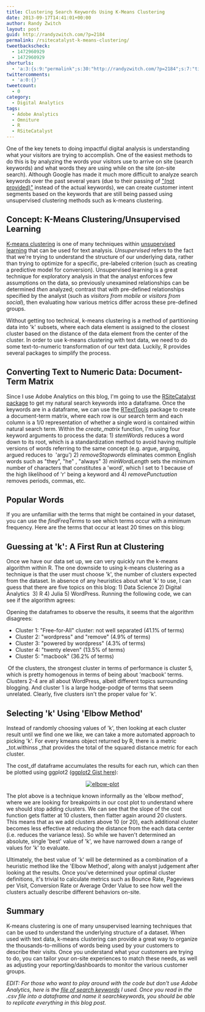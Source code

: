 ```yaml
---
title: Clustering Search Keywords Using K-Means Clustering
date: 2013-09-17T14:41:01+00:00
author: Randy Zwitch
layout: post
guid: http://randyzwitch.com/?p=2184
permalink: /rsitecatalyst-k-means-clustering/
tweetbackscheck:
  - 1472960929
  - 1472960929
shorturls:
  - 'a:3:{s:9:"permalink";s:30:"http://randyzwitch.com/?p=2184";s:7:"tinyurl";s:26:"http://tinyurl.com/kvfwjdm";s:4:"isgd";s:19:"http://is.gd/bIcLC2";}'
twittercomments:
  - 'a:0:{}'
tweetcount:
  - 0
category:
  - Digital Analytics
tags:
  - Adobe Analytics
  - Omniture
  - R
  - RSiteCatalyst
---
```

One of the key tenets to doing impactful digital analysis is understanding what your visitors are trying to accomplish. One of the easiest methods to do this is by analyzing the words your visitors use to arrive on site (search keywords) and what words they are using while on the site (on-site search). Although Google has made it much more difficult to analyze search keywords over the past several years (due to their passing of <a title="(not provided): Using R and the Google Analytics API" href="http://randyzwitch.com/r-google-analytics-api/" target="_blank">"(not provided)"</a> instead of the actual keywords), we can create customer intent segments based on the keywords that are still being passed using unsupervised clustering methods such as k-means clustering.



## Concept: K-Means Clustering/Unsupervised Learning

<a title="k-means clustering" href="http://en.wikipedia.org/wiki/K-means_clustering" target="_blank">K-means clustering</a> is one of many techniques within <a title="Unsupervised learning Wikipedia" href="http://en.wikipedia.org/wiki/Unsupervised_learning" target="_blank">unsupervised learning</a> that can be used for text analysis. _Unsupervised_ refers to the fact that we're trying to understand the structure of our underlying data, rather than trying to optimize for a specific, pre-labeled criterion (such as creating a predictive model for conversion). Unsupervised learning is a great technique for exploratory analysis in that the analyst enforces few assumptions on the data, so previously unexamined relationships can be determined _then_ analyzed; contrast that with pre-defined relationships specified by the analyst (such as _visitors from mobile_ or _visitors from social_), then evaluating how various metrics differ across these pre-defined groups.

Without getting too technical, k-means clustering is a method of partitioning data into 'k' subsets, where each data element is assigned to the closest cluster based on the distance of the data element from the center of the cluster. In order to use k-means clustering with text data, we need to do some text-to-numeric transformation of our text data. Luckily, R provides several packages to simplify the process.





## Converting Text to Numeric Data: Document-Term Matrix

Since I use Adobe Analytics on this blog, I'm going to use the <a title="RSiteCatalyst" href="http://randyzwitch.com/rsitecatalyst/" target="_blank">RSiteCatalyst package</a> to get my natural search keywords into a dataframe. Once the keywords are in a dataframe, we can use the <a title="RTextTools" href="http://www.rtexttools.com/" target="_blank">RTextTools</a> package to create a document-term matrix, where each row is our search term and each column is a 1/0 representation of whether a single word is contained within natural search term. Within the _create_matrix_ function, I'm using four keyword arguments to process the data: 1) _stemWords_ reduces a word down to its root, which is a standardization method to avoid having multiple versions of words referring to the same concept (e.g. argue, arguing, argued reduces to  'argu') 2) _removeStopwords_ eliminates common English words such as "they", "he" , "always" 3) _minWordLength_ sets the minimum number of characters that constitutes a 'word', which I set to 1 because of the high likelihood of 'r' being a keyword and 4) _removePunctuation_ removes periods, commas, etc.

## Popular Words

If you are unfamiliar with the terms that might be contained in your dataset, you can use the _findFreqTerms_ to see which terms occur with a minimum frequency. Here are the terms that occur at least 20 times on this blog:

## Guessing at 'k': A First Run at Clustering

Once we have our data set up, we can very quickly run the k-means algorithm within R. The one downside to using k-means clustering as a technique is that the user must choose 'k', the number of clusters expected from the dataset. In absence of any heuristics about what 'k' to use, I can guess that there are five topics on this blog: 1) Data Science 2) Digital Analytics  3) R 4) Julia 5) WordPress. Running the following code, we can see if the algorithm agrees:

Opening the dataframes to observe the results, it seems that the algorithm disagrees:

  * Cluster 1: "Free-for-All" cluster: not well separated (41.1% of terms)
  * Cluster 2: "wordpress" and "remove" (4.9% of terms)
  * Cluster 3: "powered by wordpress" (4.3% of terms)
  * Cluster 4: "twenty eleven" (13.5% of terms)
  * Cluster 5: "macbook" (36.2% of terms)

 Of the clusters, the strongest cluster in terms of performance is cluster 5, which is pretty homogenous in terms of being about 'macbook' terms. Clusters 2-4 are all about WordPress, albeit different topics surrounding blogging. And cluster 1 is a large hodge-podge of terms that seem unrelated. Clearly, five clusters isn't the proper value for 'k'.   

## Selecting 'k' Using 'Elbow Method'

Instead of randomly choosing values of 'k', then looking at each cluster result until we find one we like, we can take a more automated approach to picking 'k'. For every kmeans object returned by R, there is a metric _tot.withinss _that provides the total of the squared distance metric for each cluster.

The cost_df dataframe accumulates the results for each run, which can then be plotted using ggplot2 (<a title="ggplot2 k-means elbow method gist" href="https://gist.github.com/randyzwitch/6597905" target="_blank">ggplot2 Gist here</a>):

<p style="text-align: center;">
  <a href="http://i2.wp.com/randyzwitch.com/wp-content/uploads/2013/09/elbow-plot.png"><img class="aligncenter size-full wp-image-2226" alt="elbow-plot" src="http://i0.wp.com/randyzwitch.com/wp-content/uploads/2013/09/elbow-plot-e1379439719810.png?fit=500%2C354" data-recalc-dims="1" /></a>
</p>

The plot above is a technique known informally as the 'elbow method', where we are looking for breakpoints in our cost plot to understand where we should stop adding clusters. We can see that the slope of the cost function gets flatter at 10 clusters, then flatter again around 20 clusters. This means that as we add clusters above 10 (or 20), each additional cluster becomes less effective at reducing the distance from the each data center (i.e. reduces the variance less). So while we haven't determined an absolute, single 'best' value of 'k', we have narrowed down a range of values for 'k' to evaluate.

Ultimately, the best value of 'k' will be determined as a combination of a heuristic method like the 'Elbow Method', along with analyst judgement after looking at the results. Once you've determined your optimal cluster definitions, it's trivial to calculate metrics such as Bounce Rate, Pageviews per Visit, Conversion Rate or Average Order Value to see how well the clusters actually describe different behaviors on-site.

## Summary

K-means clustering is one of many unsupervised learning techniques that can be used to understand the underlying structure of a dataset. When used with text data, k-means clustering can provide a great way to organize the thousands-to-millions of words being used by your customers to describe their visits. Once you understand what your customers are trying to do, you can tailor your on-site experiences to match these needs, as well as adjusting your reporting/dashboards to monitor the various customer groups.

_EDIT: For those who want to play around with the code but don't use Adobe Analytics, here is the <a title="search keyword file" href="http://randyzwitch.com/wp-content/uploads/2013/09/searchkeywords_0913.csv" target="_blank">file of search keywords</a> I used. Once you read in the .csv file into a dataframe and name it searchkeywords, you should be able to replicate everything in this blog post._
